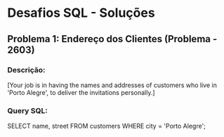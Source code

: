 # Desafios SQL - Soluções

## Problema 1: Endereço dos Clientes (Problema - 2603)
### Descrição:
[Your job is in having the names and addresses of customers who live in 'Porto Alegre', to deliver the invitations personally.]

### Query SQL:

SELECT name, street FROM customers
WHERE city = 'Porto Alegre';

